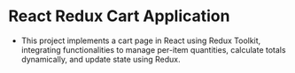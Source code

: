 # React Redux Cart Application
 - This project implements a cart page in React using Redux Toolkit, integrating functionalities to manage per-item quantities, calculate totals dynamically, and update state using Redux.

